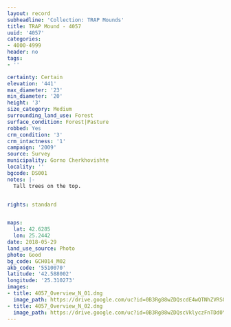 ```yaml
---
layout: record
subheadline: 'Collection: TRAP Mounds'
title: TRAP Mound - 4057
uuid: '4057'
categories:
- 4000-4999
header: no
tags:
- ''

certainty: Certain
elevation: '441'
max_diameter: '23'
min_diameter: '20'
height: '3'
size_category: Medium
surrounding_land_use: Forest
surface_condition: Forest|Pasture
robbed: Yes
crm_condition: '3'
crm_intactness: '1'
campaign: '2009'
source: Survey
municipality: Gorno Cherkhovishte
locality: ''
bgcode: DS001
notes: |-
  Tall trees on the top.


rights: standard


maps:
  lat: 42.6285
  lon: 25.2442
date: 2018-05-29
land_use_source: Photo
photo: Good
bg_code: GCH014_М02
akb_code: '5510070'
latitude: '42.588002'
longitude: '25.310273'
images:
- title: 4057_Overview_N_01.dng
  image_path: https://drive.google.com/uc?id=0B3Rg88wZDQscdE4wQTNhZVRSOTg
- title: 4057_Overview_N_02.dng
  image_path: https://drive.google.com/uc?id=0B3Rg88wZDQscVklyczFnTDd0Y3c
---
```

